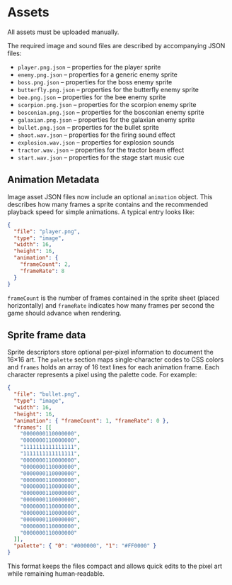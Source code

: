 # Assets

All assets must be uploaded manually.

The required image and sound files are described by accompanying JSON files:

- `player.png.json` – properties for the player sprite
- `enemy.png.json` – properties for a generic enemy sprite
- `boss.png.json` – properties for the boss enemy sprite
- `butterfly.png.json` – properties for the butterfly enemy sprite
- `bee.png.json` – properties for the bee enemy sprite
- `scorpion.png.json` – properties for the scorpion enemy sprite
- `bosconian.png.json` – properties for the bosconian enemy sprite
- `galaxian.png.json` – properties for the galaxian enemy sprite
- `bullet.png.json` – properties for the bullet sprite
- `shoot.wav.json` – properties for the firing sound effect
- `explosion.wav.json` – properties for explosion sounds
- `tractor.wav.json` – properties for the tractor beam effect
- `start.wav.json` – properties for the stage start music cue

## Animation Metadata

Image asset JSON files now include an optional `animation` object.  This
describes how many frames a sprite contains and the recommended playback
speed for simple animations.  A typical entry looks like:

```json
{
  "file": "player.png",
  "type": "image",
  "width": 16,
  "height": 16,
  "animation": {
    "frameCount": 2,
    "frameRate": 8
  }
}
```

`frameCount` is the number of frames contained in the sprite sheet (placed
horizontally) and `frameRate` indicates how many frames per second the game
should advance when rendering.

## Sprite frame data

Sprite descriptors store optional per-pixel information to document the
16×16 art. The `palette` section maps single‑character codes to CSS colors
and `frames` holds an array of 16 text lines for each animation frame.
Each character represents a pixel using the palette code. For example:

```json
{
  "file": "bullet.png",
  "type": "image",
  "width": 16,
  "height": 16,
  "animation": { "frameCount": 1, "frameRate": 0 },
  "frames": [[
    "0000000110000000",
    "0000000110000000",
    "1111111111111111",
    "1111111111111111",
    "0000000110000000",
    "0000000110000000",
    "0000000110000000",
    "0000000110000000",
    "0000000110000000",
    "0000000110000000",
    "0000000110000000",
    "0000000110000000",
    "0000000110000000",
    "0000000110000000",
    "0000000110000000",
    "0000000110000000"
  ]],
  "palette": { "0": "#000000", "1": "#FF0000" }
}
```

This format keeps the files compact and allows quick edits to the pixel
art while remaining human‑readable.
